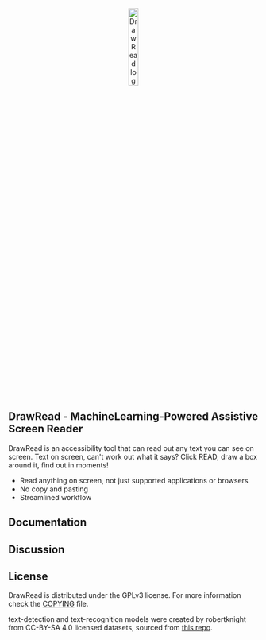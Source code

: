 <div align="center">
  <img src="assets/logo.png" alt="DrawRead logo" width="20%">
</div>

## DrawRead - MachineLearning-Powered Assistive Screen Reader

DrawRead is an accessibility tool that can read out any text you can see on screen. Text on screen, can't work out what it says? Click READ, draw a box around it, find out in moments!

- Read anything on screen, not just supported applications or browsers
- No copy and pasting
- Streamlined workflow

## Documentation


## Discussion


## License
DrawRead is distributed under the GPLv3 license. For more information check the [COPYING](COPYING) file.

text-detection and text-recognition models were created by robertknight from CC-BY-SA 4.0 licensed datasets, sourced from [this repo](https://github.com/robertknight/ocrs-models?tab=readme-ov-file#datasets).